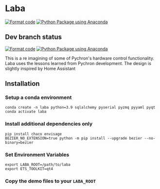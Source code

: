 # Laba

[![Format code](https://github.com/PychronLabsLLC/laba/actions/workflows/format_code.yml/badge.svg?branch=main)](https://github.com/PychronLabsLLC/laba/actions/workflows/format_code.yml)
[![Python Package using Anaconda](https://github.com/PychronLabsLLC/laba/actions/workflows/python-package-conda.yml/badge.svg?branch=main)](https://github.com/PychronLabsLLC/laba/actions/workflows/python-package-conda.yml)

## Dev branch status
[![Format code](https://github.com/PychronLabsLLC/laba/actions/workflows/format_code.yml/badge.svg?branch=dev)](https://github.com/PychronLabsLLC/laba/actions/workflows/format_code.yml)
[![Python Package using Anaconda](https://github.com/PychronLabsLLC/laba/actions/workflows/python-package-conda.yml/badge.svg?branch=dev)](https://github.com/PychronLabsLLC/laba/actions/workflows/python-package-conda.yml)

This is a re imagining of some of Pychron's hardware control functionality. Laba uses the lessons learned from Pychron 
development.
The design is slightly inspired by Home Assistant


## Installation
### Setup a conda environment
```shell
conda create -n laba python=3.9 sqlalchemy pyserial pyzmq pyyaml pyqt
conda activate laba
```

### Install additional dependencies only 
```shell
pip install chaco envisage
BEZIER_NO_EXTENSION=true python -m pip install --upgrade bezier --no-binary=bezier
```

### Set Environment Variables
```shell
export LABA_ROOT=/path/to/laba
export ETS_TOOLKIT=qt4
```

### Copy the demo files to your `LABA_ROOT`

